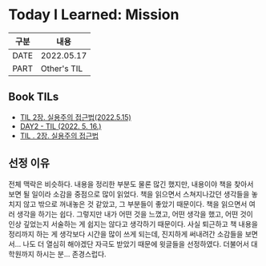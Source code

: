 # Today I Learned: Mission
| 구분  | 내용         |
|------|-------------|
| DATE | 2022.05.17  |
| PART | Other's TIL |

## Book TILs
* [TIL 2장. 실용주의 접근법(2022.5.15)](https://nomadcoders.co/community/thread/5165)
* [DAY2 - TIL (2022. 5. 16.)](https://nomadcoders.co/community/thread/5194)
* [TIL . 2장. 실용주의 접근법](https://nomadcoders.co/community/thread/5188)

## 선정 이유 
전체 맥락은 비슷하다. 내용을 정리한 부분도 물론 많긴 했지만, 내용이야 책을 찾아서 보면 될 일이라 소감을 중점으로 많이 읽었다. 책을 읽으면서 스쳐지나갔던 생각들을 놓치지 않고 밖으로 꺼내놓은 것 같았고, 그 부분들이 좋았기 때문이다. 책을 읽으면서 여러 생각을 하기는 쉽다. 그렇지만 내가 어떤 것을 느꼈고, 어떤 생각을 했고, 어떤 것이 인상 깊었는지 서술하는 게 쉽지는 않다고 생각하기 때문이다. 사실 퇴근하고 책 내용을 정리까지 하는 게 생각보다 시간을 많이 쓰게 되는데, 진지하게 써내려간 소감들을 보면서... 나도 더 열심히 해야겠단 자극도 받았기 때문에 윗글들을 선정하였다. 더불어서 대학원까지 하시는 분... 존경스럽다. 
